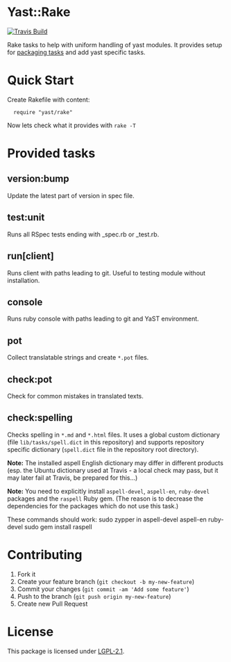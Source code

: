 # Yast::Rake

[![Travis Build](https://travis-ci.org/yast/yast-rake.svg?branch=master)](https://travis-ci.org/yast/yast-rake)


Rake tasks to help with uniform handling of yast modules. It provides setup for
[packaging tasks](http://github.com/openSUSE/packaging_tasks) and add yast specific tasks.

# Quick Start

Create Rakefile with content:
```
  require "yast/rake"
```
Now lets check what it provides with `rake -T`

# Provided tasks

## version:bump
Update the latest part of version in spec file.

## test:unit
Runs all RSpec tests ending with \_spec.rb or \_test.rb.

## run[client]
Runs client with paths leading to git. Useful to testing module without
installation.

## console
Runs ruby console with paths leading to git and YaST environment.

## pot
Collect translatable strings and create `*.pot` files.

## check:pot
Check for common mistakes in translated texts.

## check:spelling
Checks spelling in `*.md` and `*.html` files. It uses a global custom dictionary
(file `lib/tasks/spell.dict` in this repository) and supports repository specific
dictionary (`spell.dict` file in the repository root directory).

**Note:** The installed aspell English dictionary may differ in different products
(esp. the Ubuntu dictionary used at Travis - a local check may pass, but it may
later fail at Travis, be prepared for this...)

**Note:** You need to explicitly install `aspell-devel`, `aspell-en`, `ruby-devel`
packages and the `raspell` Ruby gem. (The reason is to decrease the dependencies
for the packages which do not use this task.)

These commands should work:
    sudo zypper in aspell-devel aspell-en ruby-devel
    sudo gem install raspell

# Contributing

1. Fork it
2. Create your feature branch (`git checkout -b my-new-feature`)
3. Commit your changes (`git commit -am 'Add some feature'`)
4. Push to the branch (`git push origin my-new-feature`)
5. Create new Pull Request

# License
This package is licensed under
[LGPL-2.1](http://www.gnu.org/licenses/lgpl-2.1.html).

